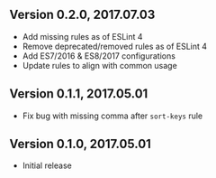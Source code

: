 ## Version 0.2.0, 2017.07.03

* Add missing rules as of ESLint 4
* Remove deprecated/removed rules as of ESLint 4
* Add ES7/2016 & ES8/2017 configurations
* Update rules to align with common usage

## Version 0.1.1, 2017.05.01

* Fix bug with missing comma after `sort-keys` rule

## Version 0.1.0, 2017.05.01

* Initial release
